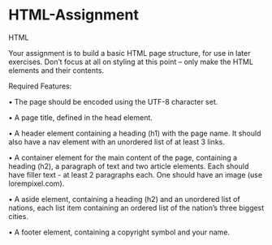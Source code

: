 # HTML-Assignment
HTML

Your assignment is to build a basic HTML page structure, for use in later exercises. Don’t focus at all on styling at this point – only make the HTML elements and their contents.

Required Features:

• The page should be encoded using the UTF-8 character set.

• A page title, defined in the head element.

• A header element containing a heading (h1) with the page name. It should also have a nav element with an unordered list of at least 3 links.

• A container element for the main content of the page, containing a heading (h2), a paragraph of text and two article elements. Each should have filler text - at least 2 paragraphs each. One should have an image (use lorempixel.com).

• A aside element, containing a heading (h2) and an unordered list of nations, each list item containing an ordered list of the nation’s three biggest cities.

• A footer element, containing a copyright symbol and your name.

